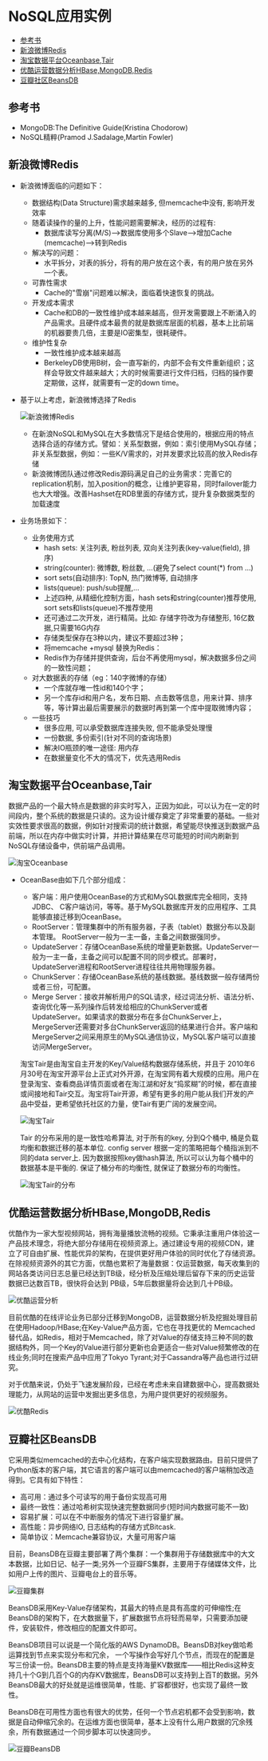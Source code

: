 # NoSQL应用实例

+ [参考书](#参考书)
+ [新浪微博Redis](#新浪微博redis)
+ [淘宝数据平台Oceanbase,Tair](#淘宝数据平台oceanbase,tair)
+ [优酷运营数据分析HBase,MongoDB,Redis](#优酷运营数据分析HBase,MongoDB,Redis)
+ [豆瓣社区BeansDB](#豆瓣社区BeansDB)

## 参考书
  - MongoDB:The Definitive Guide(Kristina Chodorow)
  - NoSQL精粹(Pramod J.Sadalage,Martin Fowler)
  
## 新浪微博Redis

- 新浪微博面临的问题如下：
  - 数据结构(Data Structure)需求越来越多, 但memcache中没有, 影响开发效率
  - 随着读操作的量的上升，性能问题需要解决，经历的过程有:
    - 数据库读写分离(M/S)-->数据库使用多个Slave-->增加Cache (memcache)-->转到Redis
  - 解决写的问题：
    - 水平拆分，对表的拆分，将有的用户放在这个表，有的用户放在另外一个表。
  - 可靠性需求
    - Cache的"雪崩"问题难以解决，面临着快速恢复的挑战。
  - 开发成本需求
    - Cache和DB的一致性维护成本越来越高，但开发需要跟上不断涌入的产品需求。且硬件成本最贵的就是数据库层面的机器，基本上比前端的机器要贵几倍，主要是IO密集型，很耗硬件。
  - 维护性复杂
    - 一致性维护成本越来越高
    - BerkeleyDB使用B树，会一直写新的，内部不会有文件重新组织；这样会导致文件越来越大；大的时候需要进行文件归档，归档的操作要定期做，这样，就需要有一定的down time。
    
- 基于以上考虑，新浪微博选择了Redis

  ![新浪微博Redis](./resource/新浪微博Redis.png)
  
  - 在新浪NoSQL和MySQL在大多数情况下是结合使用的，根据应用的特点选择合适的存储方式。譬如：关系型数据，例如：索引使用MySQL存储；非关系型数据，例如：一些K/V需求的，对并发要求比较高的放入Redis存储
  - 新浪微博团队通过修改Redis源码满足自己的业务需求：完善它的replication机制，加入position的概念，让维护更容易，同时failover能力也大大增强。改善Hashset在RDB里面的存储方式，提升复杂数据类型的加载速度
  
- 业务场景如下：
  - 业务使用方式
    - hash sets: 关注列表, 粉丝列表, 双向关注列表(key-value(field), 排序)
    - string(counter): 微博数, 粉丝数, ...(避免了select count(*) from ...)
    - sort sets(自动排序): TopN, 热门微博等, 自动排序
    - lists(queue): push/sub提醒,...
    - 上述四种, 从精细化控制方面，hash sets和string(counter)推荐使用, sort sets和lists(queue)不推荐使用
    - 还可通过二次开发，进行精简。比如: 存储字符改为存储整形, 16亿数据,只需要16G内存
    - 存储类型保存在3种以内，建议不要超过3种；
    - 将memcache +mysql 替换为Redis：
    - Redis作为存储并提供查询，后台不再使用mysql，解决数据多份之间的一致性问题；
  - 对大数据表的存储（eg：140字微博的存储）
    - 一个库就存唯一性id和140个字；
    - 另一个库存id和用户名，发布日期、点击数等信息，用来计算、排序等，等计算出最后需要展示的数据时再到第一个库中提取微博内容；
  - 一些技巧
    - 很多应用, 可以承受数据库连接失败, 但不能承受处理慢
    - 一份数据, 多份索引(针对不同的查询场景)
    - 解决IO瓶颈的唯一途径: 用内存
    - 在数据量变化不大的情况下，优先选用Redis
    
## 淘宝数据平台Oceanbase,Tair

  数据产品的一个最大特点是数据的非实时写入，正因为如此，可以认为在一定的时间段内，整个系统的数据是只读的。这为设计缓存奠定了非常重要的基础。一些对实效性要求很高的数据，例如针对搜索词的统计数据，希望能尽快推送到数据产品前端，所以在内存中做实时计算，并把计算结果在尽可能短的时间内刷新到 NoSQL存储设备中，供前端产品调用。
  
  ![淘宝Oceanbase](./resource/淘宝Oceanbase.png)
  
- OceanBase由如下几个部分组成：
  - 客户端：用户使用OceanBase的方式和MySQL数据库完全相同，支持JDBC、 C客户端访问，等等。基于MySQL数据库开发的应用程序、工具能够直接迁移到OceanBase。
  - RootServer：管理集群中的所有服务器，子表（tablet）数据分布以及副本管理。 RootServer一般为一主一备，主备之间数据强同步。
  - UpdateServer：存储OceanBase系统的增量更新数据。UpdateServer一般为一主一备，主备之间可以配置不同的同步模式。部署时，UpdateServer进程和RootServer进程往往共用物理服务器。
  - ChunkServer：存储OceanBase系统的基线数据。基线数据一般存储两份或者三份，可配置。
  - Merge Server：接收并解析用户的SQL请求，经过词法分析、语法分析、查询优化等一系列操作后转发给相应的ChunkServer或者UpdateServer。如果请求的数据分布在多台ChunkServer上，MergeServer还需要对多台ChunkServer返回的结果进行合并。客户端和MergeServer之间采用原生的MySQL通信协议，MySQL客户端可以直接访问MergeServer。
  
  淘宝Tair是由淘宝自主开发的Key/Value结构数据存储系统，并且于 2010年6月30号在淘宝开源平台上正式对外开源，在淘宝网有着大规模的应用。用户在登录淘宝、查看商品详情页面或者在淘江湖和好友“捣浆糊”的时候，都在直接或间接地和Tair交互。淘宝将Tair开源，希望有更多的用户能从我们开发的产品中受益，更希望依托社区的力量，使Tair有更广阔的发展空间。
  
  ![淘宝Tair](./resource/淘宝Tair.png)
  
  Tair 的分布采用的是一致性哈希算法, 对于所有的key, 分到Q个桶中, 桶是负载均衡和数据迁移的基本单位. config server 根据一定的策略把每个桶指派到不同的data server上. 因为数据按照key做hash算法, 所以可以认为每个桶中的数据基本是平衡的. 保证了桶分布的均衡性, 就保证了数据分布的均衡性。
  
  ![淘宝Tair的分布](./resource/淘宝Tair的分布.png)
  
## 优酷运营数据分析HBase,MongoDB,Redis

  优酷作为一家大型视频网站，拥有海量播放流畅的视频。它秉承注重用户体验这一产品技术理念，将绝大部分存储用在视频资源上。通过建设专用的视频CDN，建立了可自由扩展、性能优异的架构，在提供更好用户体验的同时优化了存储资源。在除视频资源外的其它方面，优酷也累积了海量数据：仅运营数据，每天收集到的网站各类访问日志总量已经达到TB级，经分析及压缩处理后留存下来的历史运营数据已达数百TB，很快将会达到 PB级，5年后数据量将会达到几十PB级。
  
  ![优酷运营分析](./resource/优酷运营分析.png)
  
  目前优酷的在线评论业务已部分迁移到MongoDB，运营数据分析及挖掘处理目前在使用Hadoop/HBase;在Key-Value产品方面，它也在寻找更优的 Memcached替代品，如Redis，相对于Memcached，除了对Value的存储支持三种不同的数据结构外，同一个Key的Value进行部分更新也会更适合一些对Value频繁修改的在线业务;同时在搜索产品中应用了Tokyo Tyrant;对于Cassandra等产品也进行过研究。
  
  对于优酷来说，仍处于飞速发展阶段，已经在考虑未来自建数据中心，提高数据处理能力，从网站的运营中发掘出更多信息，为用户提供更好的视频服务。
  
  ![优酷Redis](./resource/优酷Redis.png)
  
## 豆瓣社区BeansDB

  它采用类似memcached的去中心化结构，在客户端实现数据路由。目前只提供了Python版本的客户端，其它语言的客户端可以由memcached的客户端稍加改造得到。它具有如下特性：
  - 高可用：通过多个可读写的用于备份实现高可用
  - 最终一致性：通过哈希树实现快速完整数据同步(短时间内数据可能不一致)
  - 容易扩展：可以在不中断服务的情况下进行容量扩展。
  - 高性能：异步网络IO, 日志结构的存储方式Bitcask.
  - 简单协议：Memcache兼容协议，大量可用客户端
  
  目前，BeansDB在豆瓣主要部署了两个集群：一个集群用于存储数据库中的大文本数据，比如日记、帖子一类;另外一个豆瓣FS集群，主要用于存储媒体文件，比如用户上传的图片、豆瓣电台上的音乐等。
  
  ![豆瓣集群](./resource/豆瓣集群.png)
  
  BeansDB采用Key-Value存储架构，其最大的特点是具有高度的可伸缩性;在BeansDB的架构下，在大数据量下，扩展数据节点将轻而易举，只需要添加硬件，安装软件，修改相应的配置文件即可。
  
  BeansDB项目可以说是一个简化版的AWS DynamoDB。BeansDB对key做哈希运算找到节点来实现分布和冗余， 一个写操作会写好几个节点，而现在的配置是写三份读一份。BeansDB主要的特点是支持海量KV数据库——相比Redis这种支持几十个G到几百个G的内存KV数据库，BeansDB可以支持到上百T的数据。另外BeansDB最大的好处就是运维很简单，性能、扩容都很好，也实现了最终一致性。
  
  BeansDB在可用性方面也有很大的优势，任何一个节点宕机都不会受到影响，数据是自动伸缩冗余的。在运维方面也很简单，基本上没有什么用户数据的冗余残余，所有数据通过一个同步脚本可以快速同步。
  
  ![豆瓣BeansDB](./resource/豆瓣BeansDB.png)